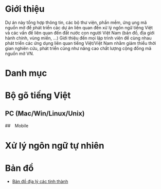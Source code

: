 # Giới thiệu

Dự án này tổng hợp thông tin, các bộ thư viện, phần mềm, ứng ụng mã nguồn mở để phát triển các dự án liên quan đến xử lý ngôn ngữ tiếng Việt và các vấn đề liên quan đến đất nước con người Việt Nam (bản đồ, địa giới hành chính, vùng miền, ...)
Giới thiệu đến mọi lập trình viên để cùng nhau phát triển các ứng dụng liên quan tiếng Việt/Việt Nam nhằm giảm thiểu thời gian nghiên cứu, phát triển cũng như nâng cao chất lượng cộng đồng mã nguồn mở VN.

# Danh mục 

# Bộ gõ tiếng Việt

## PC (Mac/Win/Linux/Unix)
##　Mobile

# Xử lý ngôn ngữ tự nhiên

# Bản đồ

- [Bản đồ địa lý các tỉnh thành](https://github.com/vuquochuy/Vietnam-Provinces-Map)